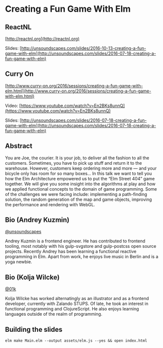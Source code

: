 # Creating a Fun Game With Elm

## ReactNL

[http://reactnl.org](http://reactnl.org)

Slides:
[http://unsoundscapes.com/slides/2016-10-13-creating-a-fun-game-with-elm](http://unsoundscapes.com/slides/2016-07-18-creating-a-fun-game-with-elm)


## Curry On

[http://www.curry-on.org/2016/sessions/creating-a-fun-game-with-elm.html](http://www.curry-on.org/2016/sessions/creating-a-fun-game-with-elm.html)

Video: [https://www.youtube.com/watch?v=En2BKs8unnQ](https://www.youtube.com/watch?v=En2BKs8unnQ)

Slides: [http://unsoundscapes.com/slides/2016-07-18-creating-a-fun-game-with-elm](http://unsoundscapes.com/slides/2016-07-18-creating-a-fun-game-with-elm)


## Abstract

You are Joe, the courier. It is your job, to deliver all the fashion to all the customers. Sometimes, you have to pick up stuff and return it to the warehouse. However, customers keep ordering more and more — and your bicycle only has room for so many boxes… In this talk we want to tell you how the Elm Architecture empowered us to put the “Elm Street 404” game together. We will give you some insight into the algorithms at play and how we applied functional concepts to the domain of game programming. Some of the challenges we were facing include: implementing a path-finding solution, the random generation of the map and game objects, improving the performance and rendering with WebGL.

## Bio (Andrey Kuzmin)

[@unsoundscapes](https://twitter.com/unsoundscapes)

Andrey Kuzmin is a frontend engineer. He has contributed to frontend tooling, most notably with his gulp-svgstore and gulp-postcss open source projects. Recently Andrey has been learning a functional reactive programming in Elm. Apart from work, he enjoys live music in Berlin and is a yoga newbie.

## Bio (Kolja Wilcke)

[@01k](https://twitter.com/01k)

Kolja Wilcke has worked alternatingly as an illustrator and as a frontend developer, currently with Zalando STUPS. Of late, he took an interest in functional programming and ClojureScript. He also enjoys learning languages outside of the realm of programming.


## Building the slides

`elm make Main.elm --output assets/elm.js --yes && open index.html`
